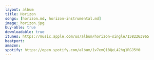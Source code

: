 ```yaml
---
layout: album
title: Horizon
songs: [horizon.md, horizon-instrumental.md]
image: horizon.jpg
buy-able: true
downloadable: true
itunes: https://music.apple.com/us/album/horizon-single/1582263965
beatport:
amazon:
spotify: https://open.spotify.com/album/1v7emQ18QeL42hg1RGJ5Y0
---
```

